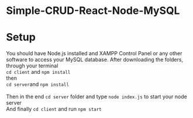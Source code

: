 # Simple-CRUD-React-Node-MySQL

# Setup
You should have Node.js installed and XAMPP Control Panel or any other software to access your MySQL database.
After downloading the folders, through your terminal <br />
`cd client` and `npm install` <br />
then  <br />
`cd server`and `npm install` <br /> <br />
Then in the end `cd server` folder and type `node index.js` to start your node server <br />
And finally `cd client` and run `npm start`
